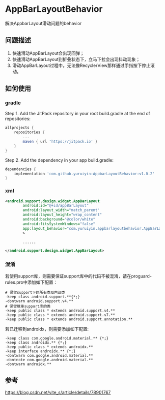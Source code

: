 # AppBarLayoutBehavior
解决AppbarLayout滑动问题的behavior

## 问题描述
1) 快速滑动AppBarLayout会出现回弹；
2) 快速滑动AppBarLayout到折叠状态下，立马下拉会出现抖动现象；
3) 滑动AppBarLayout过程中，无法像RecyclerView那样通过手指按下停止滚动。

## 如何使用
### gradle

Step 1. Add the JitPack repository in your root build.gradle at the end of repositories:
```groovy
allprojects {
	repositories {
		...
		maven { url 'https://jitpack.io' }
	}
}
```
Step 2. Add the dependency in your app build.gradle:
```groovy
dependencies {
	implementation 'com.github.yuruiyin:AppbarLayoutBehavior:v1.0.2'
}
```
### xml
```xml
<android.support.design.widget.AppBarLayout
        android:id="@+id/appBarLayout"
        android:layout_width="match_parent"
        android:layout_height="wrap_content"
        android:background="@color/white"
        android:fitsSystemWindows="false"
        app:layout_behavior="com.yuruiyin.appbarlayoutbehavior.AppBarLayoutBehavior"
        >

        ......

</android.support.design.widget.AppBarLayout>
```

### 混淆
若使用support库，则需要保证support库中的代码不被混淆，请在proguard-rules.pro中添加如下配置：
```proguard
# 保留support下的所有类及内部类
-keep class android.support.**{*;}
-dontwarn android.support.v4.**
# 保留继承support库的类
-keep public class * extends android.support.v4.**
-keep public class * extends android.support.v7.**
-keep public class * extends android.support.annotation.**
```

若已迁移到androidx，则需要添加如下配置:
```proguard
-keep class com.google.android.material.** {*;}
-keep class androidx.** {*;}
-keep public class * extends androidx.**
-keep interface androidx.** {*;}
-dontwarn com.google.android.material.**
-dontnote com.google.android.material.**
-dontwarn androidx.**
```

## 参考
https://blog.csdn.net/vite_s/article/details/78901767
